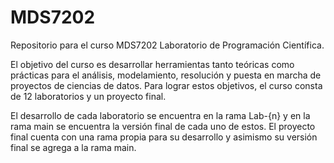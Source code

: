 # MDS7202
Repositorio para el curso MDS7202 Laboratorio de Programación Científica.

El objetivo del curso es desarrollar herramientas tanto teóricas como prácticas para el análisis, modelamiento, resolución y puesta en marcha de proyectos de ciencias de datos. Para lograr estos objetivos, el curso consta de 12 laboratorios y un proyecto final. 

El desarrollo de cada laboratorio se encuentra en la rama Lab-{n} y en la rama main se encuentra la versión final de cada uno de estos. El proyecto final cuenta con una rama propia para su desarrollo y asimismo su versión final se agrega a la rama main.


